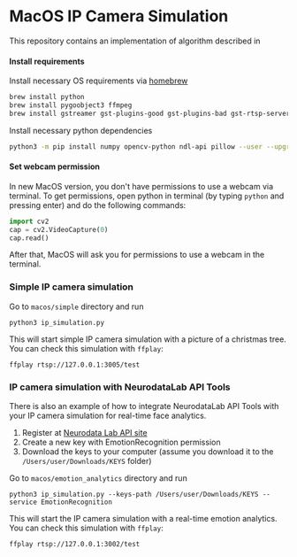 # MacOS IP Camera Simulation

This repository contains an implementation of algorithm described in 


#### Install requirements

Install necessary OS requirements via [homebrew](https://brew.sh)

```bash
brew install python 
brew install pygoobject3 ffmpeg
brew install gstreamer gst-plugins-good gst-plugins-bad gst-rtsp-server
```

Install necessary python dependencies

```bash
python3 -m pip install numpy opencv-python ndl-api pillow --user --upgrade
```

#### Set webcam permission

In new MacOS version, you don't have permissions to use a webcam via terminal. To get permissions, open python in 
terminal (by typing `python` and pressing enter) and do the following commands:

```python
import cv2
cap = cv2.VideoCapture(0)
cap.read()
```

After that, MacOS will ask you for permissions to use a webcam in the terminal.

### Simple IP camera simulation

Go to `macos/simple` directory and run

`python3 ip_simulation.py`

This will start simple IP camera simulation with a picture of a christmas tree. You can check this simulation with `ffplay`:

`ffplay rtsp://127.0.0.1:3005/test`

### IP camera simulation with NeurodataLab API Tools

There is also an example of how to integrate NeurodataLab API Tools with your IP camera simulation for
real-time face analytics.

1. Register at [Neurodata Lab API site](https://api.neurodatalab.dev)
2. Create a new key with EmotionRecognition permission
3. Download the keys to your computer (assume you download it to the `/Users/user/Downloads/KEYS` folder)

Go to `macos/emotion_analytics` directory and run

`python3 ip_simulation.py --keys-path /Users/user/Downloads/KEYS --service EmotionRecognition`

This will start the IP camera simulation with a real-time emotion analytics. You can check this simulation with `ffplay`:

`ffplay rtsp://127.0.0.1:3002/test`
